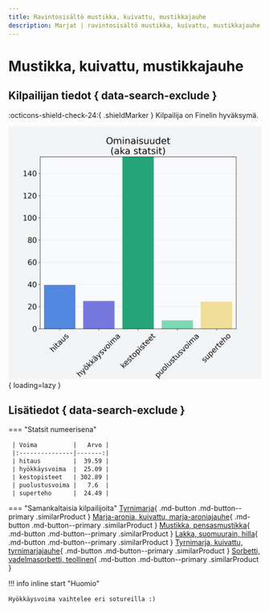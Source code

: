 ```yaml
---
title: Ravintosisältö mustikka, kuivattu, mustikkajauhe
description: Marjat | ravintosisältö mustikka, kuivattu, mustikkajauhe
---
```


# Mustikka, kuivattu, mustikkajauhe


## Kilpailijan tiedot { data-search-exclude }

:octicons-shield-check-24:{ .shieldMarker } Kilpailija on Finelin hyväksymä.

![Mustikka, kuivattu, mustikkajauhe](./images/mustikka-kuivattu-mustikkajauhe.png){ loading=lazy }

## Lisätiedot { data-search-exclude }
=== "Statsit numeerisena"

     | Voima          |   Arvo |
     |:---------------|-------:|
     | hitaus         |  39.59 |
     | hyökkäysvoima  |  25.09 |
     | kestopisteet   | 302.89 |
     | puolustusvoima |   7.6  |
     | superteho      |  24.49 |

=== "Samankaltaisia kilpailijoita"
    [Tyrnimarja](/tyrnimarja){ .md-button .md-button--primary .similarProduct }
    [Marja-aronia, kuivattu, marja-aroniajauhe](/marja-aronia-kuivattu-marja-aroniajauhe){ .md-button .md-button--primary .similarProduct }
    [Mustikka, pensasmustikka](/mustikka-pensasmustikka){ .md-button .md-button--primary .similarProduct }
    [Lakka, suomuurain, hilla](/lakka-suomuurain-hilla){ .md-button .md-button--primary .similarProduct }
    [Tyrnimarja, kuivattu, tyrnimarjajauhe](/tyrnimarja-kuivattu-tyrnimarjajauhe){ .md-button .md-button--primary .similarProduct }
    [Sorbetti, vadelmasorbetti, teollinen](/sorbetti-vadelmasorbetti-teollinen){ .md-button .md-button--primary .similarProduct }

!!! info inline start "Huomio"

    Hyökkäysvoima vaihtelee eri sotureilla :)
